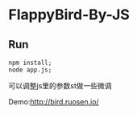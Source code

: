 FlappyBird-By-JS
================

## Run

```
npm install;
node app.js;
```

可以调整js里的参数st做一些微调

Demo:http://bird.ruosen.io/
